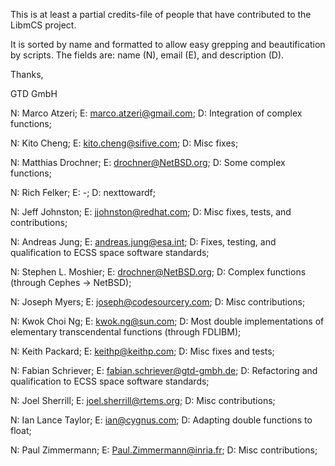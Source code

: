 This is at least a partial credits-file of people that have
contributed to the LibmCS project.

It is sorted by name and formatted to allow easy grepping and
beautification by scripts. The fields are: name (N), email (E),
and description (D).

Thanks,

GTD GmbH

N: Marco Atzeri;
E: marco.atzeri@gmail.com;
D: Integration of complex functions;

N: Kito Cheng;
E: kito.cheng@sifive.com;
D: Misc fixes;

N: Matthias Drochner;
E: drochner@NetBSD.org;
D: Some complex functions;

N: Rich Felker;
E: -;
D: nexttowardf;

N: Jeff Johnston;
E: jjohnston@redhat.com;
D: Misc fixes, tests, and contributions;

N: Andreas Jung;
E: andreas.jung@esa.int;
D: Fixes, testing, and qualification to ECSS space software standards;

N: Stephen L. Moshier;
E: drochner@NetBSD.org;
D: Complex functions (through Cephes -> NetBSD);

N: Joseph Myers;
E: joseph@codesourcery.com;
D: Misc contributions;

N: Kwok Choi Ng;
E: kwok.ng@sun.com;
D: Most double implementations of elementary transcendental functions (through FDLIBM);

N: Keith Packard;
E: keithp@keithp.com;
D: Misc fixes and tests;

N: Fabian Schriever;
E: fabian.schriever@gtd-gmbh.de;
D: Refactoring and qualification to ECSS space software standards;

N: Joel Sherrill;
E: joel.sherrill@rtems.org;
D: Misc contributions;

N: Ian Lance Taylor;
E: ian@cygnus.com;
D: Adapting double functions to float;

N: Paul Zimmermann;
E: Paul.Zimmermann@inria.fr;
D: Misc contributions;
